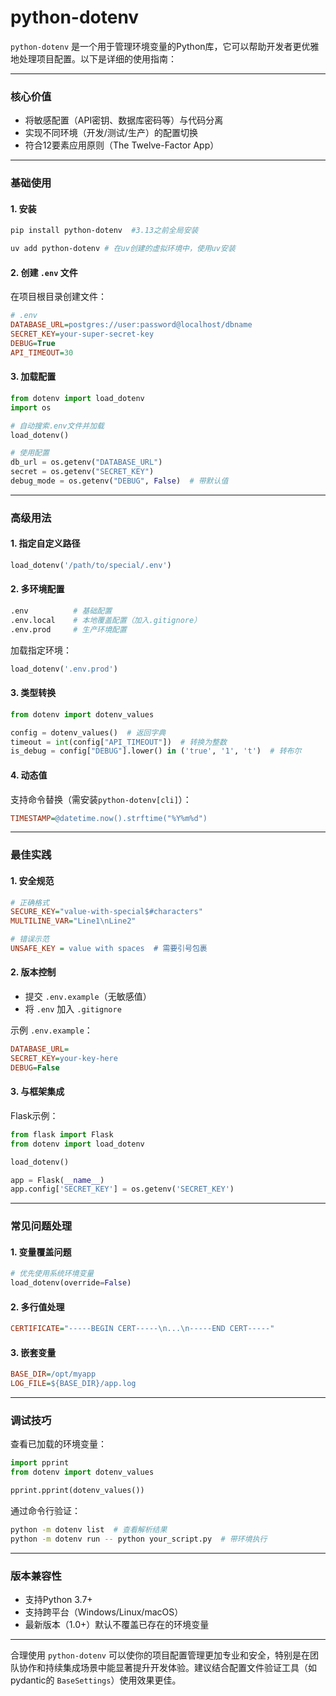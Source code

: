 # python-dotenv
`python-dotenv` 是一个用于管理环境变量的Python库，它可以帮助开发者更优雅地处理项目配置。以下是详细的使用指南：

---

### **核心价值**
- 将敏感配置（API密钥、数据库密码等）与代码分离
- 实现不同环境（开发/测试/生产）的配置切换
- 符合12要素应用原则（The Twelve-Factor App）

---

### **基础使用**

#### 1. 安装
```bash
pip install python-dotenv  #3.13之前全局安装

uv add python-dotenv # 在uv创建的虚拟环境中，使用uv安装
```

#### 2. 创建 `.env` 文件
在项目根目录创建文件：
```ini
# .env
DATABASE_URL=postgres://user:password@localhost/dbname
SECRET_KEY=your-super-secret-key
DEBUG=True
API_TIMEOUT=30
```

#### 3. 加载配置
```python
from dotenv import load_dotenv
import os

# 自动搜索.env文件并加载
load_dotenv()  

# 使用配置
db_url = os.getenv("DATABASE_URL")
secret = os.getenv("SECRET_KEY")
debug_mode = os.getenv("DEBUG", False)  # 带默认值
```

---

### **高级用法**

#### 1. 指定自定义路径
```python
load_dotenv('/path/to/special/.env')
```

#### 2. 多环境配置
```bash
.env          # 基础配置
.env.local    # 本地覆盖配置（加入.gitignore）
.env.prod     # 生产环境配置
```

加载指定环境：
```python
load_dotenv('.env.prod')
```

#### 3. 类型转换
```python
from dotenv import dotenv_values

config = dotenv_values()  # 返回字典
timeout = int(config["API_TIMEOUT"])  # 转换为整数
is_debug = config["DEBUG"].lower() in ('true', '1', 't')  # 转布尔
```

#### 4. 动态值
支持命令替换（需安装`python-dotenv[cli]`）：
```ini
TIMESTAMP=@datetime.now().strftime("%Y%m%d")
```

---

### **最佳实践**

#### 1. 安全规范
```ini
# 正确格式
SECURE_KEY="value-with-special$#characters"
MULTILINE_VAR="Line1\nLine2"

# 错误示范
UNSAFE_KEY = value with spaces  # 需要引号包裹
```

#### 2. 版本控制
- 提交 `.env.example`（无敏感值）
- 将 `.env` 加入 `.gitignore`

示例 `.env.example`：
```ini
DATABASE_URL=
SECRET_KEY=your-key-here
DEBUG=False
```

#### 3. 与框架集成
Flask示例：
```python
from flask import Flask
from dotenv import load_dotenv

load_dotenv()

app = Flask(__name__)
app.config['SECRET_KEY'] = os.getenv('SECRET_KEY')
```

---

### **常见问题处理**

#### 1. 变量覆盖问题
```python
# 优先使用系统环境变量
load_dotenv(override=False)  
```

#### 2. 多行值处理
```ini
CERTIFICATE="-----BEGIN CERT-----\n...\n-----END CERT-----"
```

#### 3. 嵌套变量
```ini
BASE_DIR=/opt/myapp
LOG_FILE=${BASE_DIR}/app.log
```

---

### **调试技巧**
查看已加载的环境变量：
```python
import pprint
from dotenv import dotenv_values

pprint.pprint(dotenv_values())
```

通过命令行验证：
```bash
python -m dotenv list  # 查看解析结果
python -m dotenv run -- python your_script.py  # 带环境执行
```

---

### **版本兼容性**
- 支持Python 3.7+
- 支持跨平台（Windows/Linux/macOS）
- 最新版本（1.0+）默认不覆盖已存在的环境变量

---

合理使用 `python-dotenv` 可以使你的项目配置管理更加专业和安全，特别是在团队协作和持续集成场景中能显著提升开发体验。建议结合配置文件验证工具（如pydantic的 `BaseSettings`）使用效果更佳。
